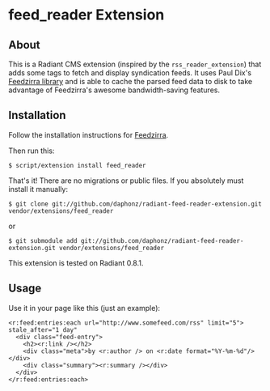 feed_reader Extension
=====================

About
-----
This is a Radiant CMS extension (inspired by the `rss_reader_extension`) that adds some tags to fetch and display syndication feeds. It uses Paul Dix's [Feedzirra library][1] and is able to cache the parsed feed data to disk to take advantage of Feedzirra's awesome bandwidth-saving features.

Installation
------------
Follow the installation instructions for [Feedzirra][1].

Then run this:

<pre><code>$ script/extension install feed_reader </code></pre>

That's it! There are no migrations or public files.  If you absolutely must install it manually:

<pre><code>$ git clone git://github.com/daphonz/radiant-feed-reader-extension.git vendor/extensions/feed_reader </code></pre>

or

<pre><code>$ git submodule add git://github.com/daphonz/radiant-feed-reader-extension.git vendor/extensions/feed_reader</code></pre>

This extension is tested on Radiant 0.8.1.

Usage
-----

Use it in your page like this (just an example):

<pre><code>&lt;r:feed:entries:each url=&quot;http://www.somefeed.com/rss&quot; limit=&quot;5&quot;&gt; stale_after=&quot;1 day&quot;
  &lt;div class=&quot;feed-entry&quot;&gt;
    &lt;h2&gt;&lt;r:link /&gt;&lt;/h2&gt;
    &lt;div class=&quot;meta&quot;&gt;by &lt;r:author /&gt; on &lt;r:date format=&quot;%Y-%m-%d&quot;/&gt;&lt;/div&gt;
    &lt;div class=&quot;summary&quot;&gt;&lt;r:summary /&gt;&lt;/div&gt;
  &lt;/div&gt;
&lt;/r:feed:entries:each&gt;</code></pre>

[1]: http://github.com/pauldix/feedzirra